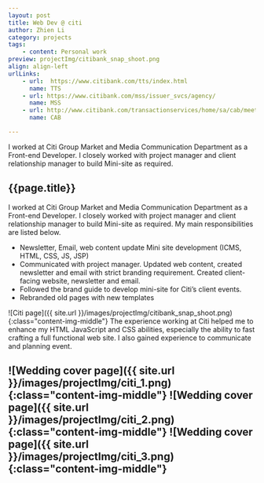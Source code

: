 ```yaml
---
layout: post
title: Web Dev @ citi
author: Zhien Li
category: projects
tags:
    - content: Personal work
preview: projectImg/citibank_snap_shoot.png
align: align-left
urlLinks:
    - url:  https://www.citibank.com/tts/index.html
      name: TTS
    - url: https://www.citibank.com/mss/issuer_svcs/agency/
      name: MSS
    - url: http://www.citibank.com/transactionservices/home/sa/cab/meetings.jsp
      name: CAB

---
```

I worked at Citi Group Market and Media Communication Department as a Front-end Developer. I closely worked with project manager and client relationship manager to build Mini-site as required.

## {{page.title}}

I worked at Citi Group Market and Media Communication Department as a Front-end Developer. I closely worked with project manager and client relationship manager to build Mini-site as required.
My main responsibilities are listed below.

* Newsletter, Email, web content update Mini site development (ICMS, HTML, CSS, JS, JSP)
* Communicated with project manager. Updated web content, created newsletter and email with strict branding requirement. Created client-facing website, newsletter and email.
* Followed the brand guide to develop mini-site for Citi’s client events.
* Rebranded old pages with new templates

![Citi page]({{ site.url }}/images/projectImg/citibank_snap_shoot.png){:class="content-img-middle"}
The experience working at Citi helped me to enhance my HTML JavaScript and CSS abilities, especially the ability to fast crafting a full functional web site. I also gained experience to communicate and planning event.

![Wedding cover page]({{ site.url }}/images/projectImg/citi_1.png){:class="content-img-middle"}
![Wedding cover page]({{ site.url }}/images/projectImg/citi_2.png){:class="content-img-middle"}
![Wedding cover page]({{ site.url }}/images/projectImg/citi_3.png){:class="content-img-middle"}
-----

